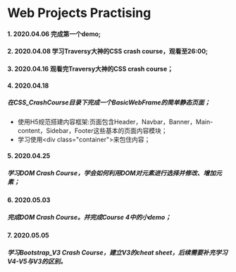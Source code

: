 # Web Projects Practising
#### 1. 2020.04.06 完成第一个demo;
#### 2. 2020.04.08 学习Traversy大神的CSS crash course，观看至26:00;
#### 3. 2020.04.16 观看完Traversy大神的CSS crash course；
#### 4. 2020.04.18
##### 在CSS_CrashCourse目录下完成一个BasicWebFrame的简单静态页面；
- 使用H5规范搭建内容框架:页面包含Header，Navbar，Banner，Main-content，Sidebar，Footer这些基本的页面内容模块；
- 学习使用&lt;div class="container"&gt;来包住内容；

#### 5. 2020.04.25
##### 学习DOM Crash Course，学会如何利用DOM对元素进行选择并修改、增加元素；
#### 6. 2020.05.03
##### 完成DOM Crash Course。并完成Course 4中的小demo；
#### 7. 2020.05.05
##### 学习Bootstrap_V3 Crash Course，建立V3的cheat sheet，后续需要补充学习V4-V5与V3的区别。